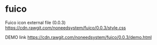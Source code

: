 # fuico

Fuico icon external file (0.0.3) https://cdn.rawgit.com/noneedsystem/fuico/0.0.3/style.css

DEMO link https://cdn.rawgit.com/noneedsystem/fuico/0.0.3/demo.html